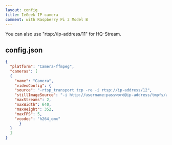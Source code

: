 ```yaml
---
layout: config
title: IeGeek IP camera
comment: with Raspberry Pi 3 Model B
---
```

You can also use "rtsp://ip-address/11" for HQ-Stream.

## config.json

```json
{
  "platform": "Camera-ffmpeg",
  "cameras": [
  {
    "name": "Camera",
    "videoConfig": {
    "source": "-rtsp_transport tcp -re -i rtsp://ip-address/12",
    "stillImageSource": "-i http://username:password@ip-address/tmpfs/auto.jpg",
    "maxStreams": 2,
    "maxWidth": 640,
    "maxHeight": 352,
    "maxFPS": 5,
    "vcodec": "h264_omx"
      }
  }
  ]
}
```
